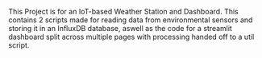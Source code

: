 This Project is for an IoT-based Weather Station and Dashboard. This contains 2 scripts made for reading data from environmental sensors and storing it in an InfluxDB database, aswell as the code for a streamlit dashboard split across multiple pages with processing handed off to a util script.